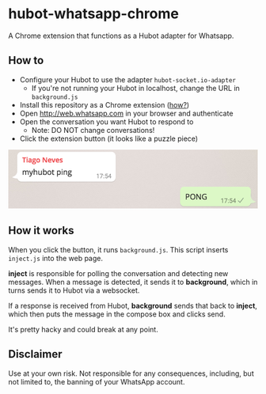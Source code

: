hubot-whatsapp-chrome
=====================

A Chrome extension that functions as a Hubot adapter for Whatsapp.

How to
------

 * Configure your Hubot to use the adapter `hubot-socket.io-adapter`
    * If you're not running your Hubot in localhost, change the URL in `background.js`
 * Install this repository as a Chrome extension ([how?](http://superuser.com/questions/247651/how-does-one-install-an-extension-for-chrome-browser-from-the-local-file-system))
 * Open http://web.whatsapp.com in your browser and authenticate
 * Open the conversation you want Hubot to respond to
    * Note: DO NOT change conversations!
 * Click the extension button (it looks like a puzzle piece)

![Screenshot](/fluff/ss.png?raw=true)


How it works
------------

When you click the button, it runs `background.js`. This script inserts `inject.js` into the web page.

**inject** is responsible for polling the conversation and detecting new messages. When a message is detected, it sends it to **background**, which in turns sends it to Hubot via a websocket. 

If a response is received from Hubot, **background** sends that back to **inject**, which then puts the message in the compose box and clicks send.

It's pretty hacky and could break at any point.


Disclaimer
----------

Use at your own risk. Not responsible for any consequences, including, but not limited to, the banning of your WhatsApp account.